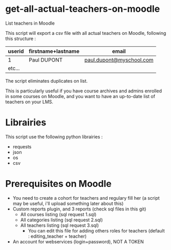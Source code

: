 # get-all-actual-teachers-on-moodle
List teachers in Moodle

This script will export a csv file with all actual teachers on Moodle, following this structure :

| userid | firstname+lastname | email                    |
|--------|--------------------|--------------------------|
| 1      | Paul DUPONT        | paul.dupont@myschool.com |
| etc... |                    |                          |

The script eliminates duplicates on list.

This is particularly useful if you have course archives and admins enrolled in some courses on Moodle, and you want to have an up-to-date list of teachers on your LMS.

# Librairies

This script use the following python librairies :

* requests
* json
* os
* csv

# Prerequisites on Moodle

* You need to create a cohort for teachers and regulary fill her (a script may be useful, i'll upload something later about this)
* Custom reports plugin, and 3 reports (check sql files in this git)
  * All courses listing (sql request 1.sql)
  * All categories listing (sql request 2.sql)
  * All teachers listing (sql request 3.sql)
    * You can edit this file for adding others roles for teachers (default : editing_teacher + teacher)
* An account for webservices (login+password), NOT A TOKEN 
